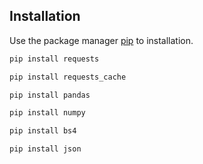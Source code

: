 ## Installation

Use the package manager [pip](https://pip.pypa.io/en/stable/) to installation.

```bash
pip install requests
```
```bash
pip install requests_cache
```
```bash
pip install pandas
```
```bash
pip install numpy
```
```bash
pip install bs4
```
```bash
pip install json
```
